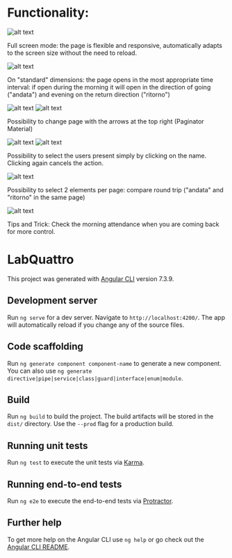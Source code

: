 # Functionality:
![alt text](https://github.com/s252097Mauro/LabQuattro2Readme/blob/master/images/FullScreenGood.png)

Full screen mode: the page is flexible and responsive, automatically adapts to the screen size without the need to reload.

![alt text](https://github.com/s252097Mauro/LabQuattro2Readme/blob/master/images/NormalSize.png)

On "standard" dimensions: the page opens in the most appropriate time interval: if open during the morning it will open in the direction of going ("andata") and evening on the return direction ("ritorno")

![alt text](https://github.com/s252097Mauro/LabQuattro2Readme/blob/master/images/NormalPageSize5.png)
![alt text](https://github.com/s252097Mauro/LabQuattro2Readme/blob/master/images/NormalSizePage3.png)

Possibility to change page with the arrows at the top right (Paginator Material)


![alt text](https://github.com/s252097Mauro/LabQuattro2Readme/blob/master/images/SetPrecence.png)
![alt text](https://github.com/s252097Mauro/LabQuattro2Readme/blob/master/images/SetMultiplePresence.png)


Possibility to select the users present simply by clicking on the name. Clicking again cancels the action.

![alt text](https://github.com/s252097Mauro/LabQuattro2Readme/blob/master/images/SetAndataRitorno.png)

Possibility to select 2 elements per page: compare round trip ("andata" and "ritorno" in the same page)

![alt text](https://github.com/s252097Mauro/LabQuattro2Readme/blob/master/images/SetRitornoAndCheckAndata.png)

Tips and Trick: 
Check the morning attendance when you are coming back for more control.


# LabQuattro

This project was generated with [Angular CLI](https://github.com/angular/angular-cli) version 7.3.9.

## Development server

Run `ng serve` for a dev server. Navigate to `http://localhost:4200/`. The app will automatically reload if you change any of the source files.

## Code scaffolding

Run `ng generate component component-name` to generate a new component. You can also use `ng generate directive|pipe|service|class|guard|interface|enum|module`.

## Build

Run `ng build` to build the project. The build artifacts will be stored in the `dist/` directory. Use the `--prod` flag for a production build.

## Running unit tests

Run `ng test` to execute the unit tests via [Karma](https://karma-runner.github.io).

## Running end-to-end tests

Run `ng e2e` to execute the end-to-end tests via [Protractor](http://www.protractortest.org/).

## Further help

To get more help on the Angular CLI use `ng help` or go check out the [Angular CLI README](https://github.com/angular/angular-cli/blob/master/README.md).
